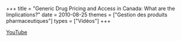 +++
title = "Generic Drug Pricing and Access in Canada: What are the Implications?"
date = 2010-08-25
themes = ["Gestion des produits pharmaceutiques"]
types = ["Vidéos"]
+++

[YouTube](https://www.youtube.com/watch?v=RZrzDaT2M3c)
